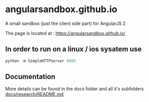 # angularsandbox.github.io

A small sandbox (just the client side part) for AngularJS 2

The page is located at : https://angularsandbox.github.io/

## In order to run on a linux / ios sysatem use 

```python
python -m SimpleHTTPServer 8080
```

## Documentation

More details can be found in the docs folder and all it's subfolders [docs/research/README.md](docs/research/README.md) 
